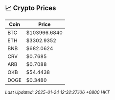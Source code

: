 ## 📈 Crypto Prices

| Coin | Price |
| ---- | ----- |
| BTC | $103966.6840 |
| ETH | $3302.9352 |
| BNB | $682.0624 |
| CRV | $0.7685 |
| ARB | $0.7088 |
| OKB | $54.4438 |
| DOGE | $0.3480 |

_Last Updated: 2025-01-24 12:32:27.106 +0800 HKT_